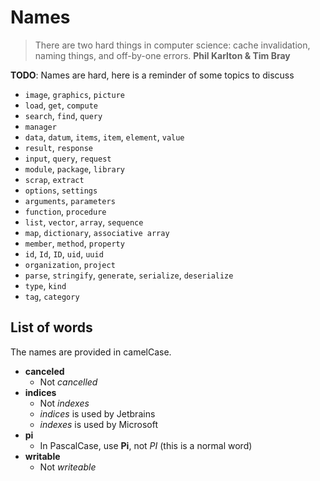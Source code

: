 # Names

> There are two hard things in computer science: cache invalidation,
> naming things, and off-by-one errors.
> **Phil Karlton & Tim Bray**

**TODO**: Names are hard, here is a reminder of some topics to discuss

- `image`, `graphics`, `picture`
- `load`, `get`, `compute`
- `search`, `find`, `query`
- `manager`
- `data`, `datum`, `items`, `item`, `element`, `value`
- `result`, `response`
- `input`, `query`, `request`
- `module`, `package`, `library`
- `scrap`, `extract`
- `options`, `settings`
- `arguments`, `parameters`
- `function`, `procedure`
- `list`, `vector`, `array`, `sequence`
- `map`, `dictionary`, `associative array`
- `member`, `method`, `property`
- `id`, `Id`, `ID`, `uid`, `uuid`
- `organization`, `project`
- `parse`, `stringify`, `generate`, `serialize`, `deserialize`
- `type`, `kind`
- `tag`, `category`

## List of words

The names are provided in camelCase.

- **canceled**
  - Not _cancelled_
- **indices**
  - Not _indexes_
  - _indices_ is used by Jetbrains
  - _indexes_ is used by Microsoft
- **pi**
  - In PascalCase, use **Pi**, not _PI_ (this is a normal word)
- **writable**
  - Not _writeable_
